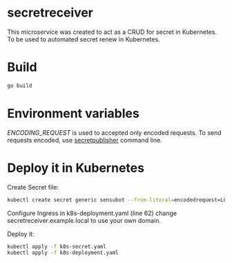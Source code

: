 secretreceiver
=============

This microservice was created to act as a CRUD for secret in Kubernetes. To be used to automated secret renew in Kubernetes.


# Build

```sh
go build
```

# Environment variables

*ENCODING_REQUEST* is used to accepted only encoded requests. To send requests encoded, use [secretpublisher](githut.com/betorvs/secretpublisher) command line.

# Deploy it in Kubernetes

Create Secret file:
```sh
kubectl create secret generic sensubot --from-literal=encodedrequest=LONGHASH --dry-run -o yaml > k8s-secret.yaml
```

Configure Ingress in k8s-deployment.yaml (line 62) change secretreceiver.example.local to use your own domain.

Deploy it:
```sh
kubectl apply -f k8s-secret.yaml
kubectl apply -f k8s-deployment.yaml
```
